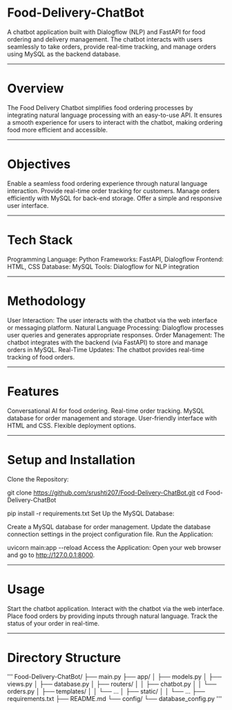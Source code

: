 # Food-Delivery-ChatBot

A chatbot application built with Dialogflow (NLP) and FastAPI for food ordering and delivery management. The chatbot interacts with users seamlessly to take orders, provide real-time tracking, and manage orders using MySQL as the backend database.
__________________________________________________________________________________

# Overview
The Food Delivery Chatbot simplifies food ordering processes by integrating natural language processing with an easy-to-use API. It ensures a smooth experience for users to interact with the chatbot, making ordering food more efficient and accessible.
__________________________________________________________________________________


# Objectives
Enable a seamless food ordering experience through natural language interaction.
Provide real-time order tracking for customers.
Manage orders efficiently with MySQL for back-end storage.
Offer a simple and responsive user interface.
__________________________________________________________________________________


# Tech Stack
Programming Language: Python
Frameworks: FastAPI, Dialogflow
Frontend: HTML, CSS
Database: MySQL
Tools: Dialogflow for NLP integration
__________________________________________________________________________________


# Methodology
User Interaction: The user interacts with the chatbot via the web interface or messaging platform.
Natural Language Processing: Dialogflow processes user queries and generates appropriate responses.
Order Management: The chatbot integrates with the backend (via FastAPI) to store and manage orders in MySQL.
Real-Time Updates: The chatbot provides real-time tracking of food orders.
__________________________________________________________________________________


# Features
Conversational AI for food ordering.
Real-time order tracking.
MySQL database for order management and storage.
User-friendly interface with HTML and CSS.
Flexible deployment options.
__________________________________________________________________________________


# Setup and Installation
Clone the Repository:

git clone https://github.com/srushti207/Food-Delivery-ChatBot.git
cd Food-Delivery-ChatBot

pip install -r requirements.txt
Set Up the MySQL Database:

Create a MySQL database for order management.
Update the database connection settings in the project configuration file.
Run the Application:

uvicorn main:app --reload
Access the Application: Open your web browser and go to http://127.0.0.1:8000.
__________________________________________________________________________________


# Usage
Start the chatbot application.
Interact with the chatbot via the web interface.
Place food orders by providing inputs through natural language.
Track the status of your order in real-time.
__________________________________________________________________________________


# Directory Structure
'''
Food-Delivery-ChatBot/
├── main.py
├── app/
│   ├── models.py
│   ├── views.py
│   ├── database.py
│   ├── routers/
│   │   ├── chatbot.py
│   │   └── orders.py
│   ├── templates/
│   │   └── ...
│   ├── static/
│   │   └── ...
├── requirements.txt
├── README.md
└── config/
    └── database_config.py
'''
